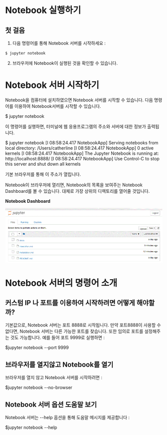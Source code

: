 # Notebook 실행하기

 ## 첫 걸음 
  1. 다음 명령어를 통해 Notebook 서버를 시작하세요 :

	$ jupyter notebook

  2. 브라우저에 Notebook이 실행된 것을 확인할 수 있습니다.


# Notebook 서버 시작하기
 
  Notebook을 컴퓨터에 설치하였으면 Notebook 서버를 시작할 수 있습니다. 다음 명령어를 이용하여 Notebook서버를 시작할 수 있습니다.

 $ jupyter notebook

 이 명령어를 실행하면, 터미널에 웹 응용프로그램의 주소와 서버에 대한 정보가 출력됩니다.

 $ jupyter notebook
  [I 08:58:24.417 NotebookApp] Serving notebooks from local directory: /Users/catherline
  [I 08:58:24.417 NotebookApp] 0 active kernels
  [I 08:58:24.417 NotebookApp] The Jupyter Notebook is running at: http://localhost:8888/
  [I 08:58:24.417 NotebookApp] Use Control-C to stop this server and shut down all kernels

 기본 브라우저를 통해 이 주소가 열립니다.

 Notebook이 브라우저에 열리면, Notebook의 목록을 보여주는 Notebook Dashboard를 볼 수 있습니다. 대체로 가장 상위의 디렉토리를 열어줄 것입니다. 

 **Notebook Dashboard**

![Notebook Dashboard example](docs/resources/dashboard.GIF "Notebook Dashboard")

# Notebook 서버의 명령어 소개

 ## 커스텀 IP 나 포트를 이용하여 시작하려면 어떻게 해야할까?
  
 기본값으로, Notebook 서버는 포트 8888로 시작됩니다. 만약 포트8888이 사용할 수 없다면, Notebook 서버는 다른 가능한 포트를 찾습니다. 또한 임의로 포트를 설정해주는 것도 가능합니다. 예를 들어 포트 9999로 실행하면 :
 
 $jupyter notebook --port 9999


 ## 브라우저를 열지않고 Notebook를 열기

 브라우저를 열지 않고 Notebook 서버를 시작하려면 :

 $jupyter notebook --no-browser

 
 ## Notebook 서버 옵션 도움말 보기

 Notebook 서버는 --help 옵션을 통해 도움말 메시지를 제공합니다 :

 $jupyter notebook --help


 


